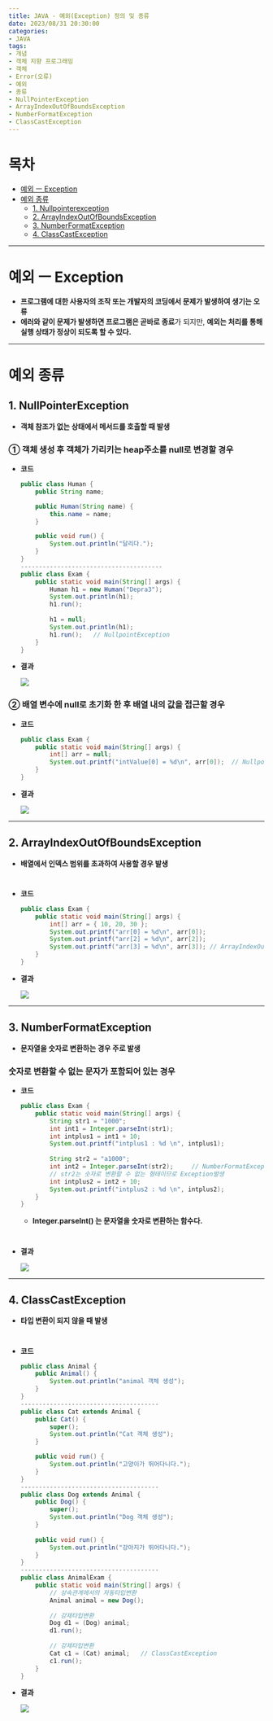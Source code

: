 ```yaml
---
title: JAVA - 예외(Exception) 정의 및 종류
date: 2023/08/31 20:30:00
categories:
- JAVA
tags:
- 개념
- 객체 지향 프로그래밍
- 객체
- Error(오류)
- 예외
- 종류
- NullPointerException
- ArrayIndexOutOfBoundsException
- NumberFormatException
- ClassCastException
---
```


# 목차
- [예외 ㅡ Exception](#예외-ㅡ-Exception)
- [예외 종류](#예외-종류)
	- [1. Nullpointerexception](#1-NullPointerException)
	- [2. ArrayIndexOutOfBoundsException](#2-ArrayIndexOutOfBoundsException)
	- [3. NumberFormatException](#3-NumberFormatException)
	- [4. ClassCastException](#4-ClassCastException)
	
---	
# 예외 ㅡ Exception

- **프로그램에 대한 사용자의 조작 또는 개발자의 코딩에서 문제가 발생하여 생기는 오류**
- **에러와 같이 문제가 발생하면 프로그램은 곧바로 종료**가 되지만, **예외는 처리를 통해 실행 상태가 정상이 되도록 할 수 있다.**
---
# **예외 종류**

## **1. NullPointerException**

- **객체 참조가 없는 상태에서 메서드를 호출할 때 발생**

### ① 객체 생성 후 객체가 가리키는 heap주소를 null로 변경할 경우

- **코드**
    
    ```java
    public class Human {
    	public String name;
    
    	public Human(String name) {
    		this.name = name;
    	}
    
    	public void run() {
    		System.out.println("달리다.");
    	}
    }
    ---------------------------------------
    public class Exam {
    	public static void main(String[] args) {
    		Human h1 = new Human("Depra3");
    		System.out.println(h1);
    		h1.run();
    		
    		h1 = null;
    		System.out.println(h1);
    		h1.run();	// NullpointException
    	}
    }
    ```
    
- **결과**
    
    ![](/Images/2023/08/JAVA-예외(Exception)_정의_및_종류/Untitled.png)
    

### ② 배열 변수에 null로 초기화 한 후 배열 내의 값을 접근할 경우

- **코드**
    
    ```java
    public class Exam {
    	public static void main(String[] args) {
    		int[] arr = null;
    		System.out.printf("intValue[0] = %d\n", arr[0]);  // NullpointException
    	}
    }
    ```
    
- **결과**
    
    ![](/Images/2023/08/JAVA-예외(Exception)_정의_및_종류/Untitled%201.png)
    
---
## **2. ArrayIndexOutOfBoundsException**

- **배열에서 인덱스 범위를 초과하여 사용할 경우 발생**
#
- **코드**
    
    ```java
    public class Exam {
    	public static void main(String[] args) {
    		int[] arr = { 10, 20, 30 };
    		System.out.printf("arr[0] = %d\n", arr[0]);
    		System.out.printf("arr[2] = %d\n", arr[2]);
    		System.out.printf("arr[3] = %d\n", arr[3]); // ArrayIndexOutOfBoundsException
    	}
    }
    ```
    
- **결과**
    
    ![](/Images/2023/08/JAVA-예외(Exception)_정의_및_종류/Untitled%202.png)
    
---
## **3. NumberFormatException**

- **문자열을 숫자로 변환하는 경우 주로 발생**

### 숫자로 변환할 수 없는 문자가 포함되어 있는 경우

- **코드**
    
    ```java
    public class Exam {
    	public static void main(String[] args) {
    		String str1 = "1000";
    		int int1 = Integer.parseInt(str1);
    		int intplus1 = int1 + 10;
    		System.out.printf("intplus1 : %d \n", intplus1);
    		
    		String str2 = "a1000";
    		int int2 = Integer.parseInt(str2);     // NumberFormatException
    		// str2는 숫자로 변환할 수 없는 형태이므로 Exception발생
    		int intplus2 = int2 + 10;
    		System.out.printf("intplus2 : %d \n", intplus2);
    	}
    }
    ```
    
    - **Integer.parseInt() 는 문자열을 숫자로 변환하는 함수다.**
#    
- **결과**
    
    ![](/Images/2023/08/JAVA-예외(Exception)_정의_및_종류/Untitled%203.png)
    
---
## **4. ClassCastException**

- **타입 변환이 되지 않을 때 발생**
#
- **코드**
    
    ```java
    public class Animal {
    	public Animal() {
    		System.out.println("animal 객체 생성");
    	}
    }
    --------------------------------------
    public class Cat extends Animal {
    	public Cat() {
    		super();
    		System.out.println("Cat 객체 생성");
    	}
    
    	public void run() {
    		System.out.println("고양이가 뛰어다니다.");
    	}
    }
    --------------------------------------
    public class Dog extends Animal {
    	public Dog() {
    		super();
    		System.out.println("Dog 객체 생성");
    	}
    	
    	public void run() {
    		System.out.println("강아지가 뛰어다니다.");
    	}
    }
    --------------------------------------
    public class AnimalExam {
    	public static void main(String[] args) {
    		// 상속관계에서의 자동타입변환
    		Animal animal = new Dog();
    		
    		// 강제타입변환
    		Dog d1 = (Dog) animal;
    		d1.run();
    		
    		// 강제타입변환
    		Cat c1 = (Cat) animal;   // ClassCastException
    		c1.run();
    	}
    }
    ```
    
- **결과**
    
    ![](/Images/2023/08/JAVA-예외(Exception)_정의_및_종류/Untitled%204.png)